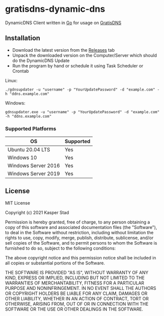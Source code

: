# gratisdns-dynamic-dns

DynamicDNS Client written in [Go](https://golang.org/) for usage on [GratisDNS](https://web.gratisdns.dk/)

## Installation

* Download the latest version from the [Releases](https://github.com/kasperstad/gratisdns-dynamic-dns/releases) tab
* Unpack the downloaded version on the Computer/Server which should do the DynamicDNS Update
* Run the program by hand or schedule it using Task Scheduler or Crontab

Linux:

```
./gdnsupdater -u "username" -p "YourUpdatePassword" -d "example.com" -h "ddns.example.com"
```

Windows:

```
gdnsupdater.exe -u "username" -p "YourUpdatePassword" -d "example.com" -h "ddns.example.com"
```

### Supported Platforms

| OS                     | Supported             |
| ---------------------- | --------------------- |
| Ubuntu 20.04 LTS       | Yes                   |
| Windows 10             | Yes                   |
| Windows Server 2016    | Yes                   |
| Windows Server 2019    | Yes                   |

## License

MIT License

Copyright (c) 2021 Kasper Stad

Permission is hereby granted, free of charge, to any person obtaining a copy
of this software and associated documentation files (the "Software"), to deal
in the Software without restriction, including without limitation the rights
to use, copy, modify, merge, publish, distribute, sublicense, and/or sell
copies of the Software, and to permit persons to whom the Software is
furnished to do so, subject to the following conditions:

The above copyright notice and this permission notice shall be included in all
copies or substantial portions of the Software.

THE SOFTWARE IS PROVIDED "AS IS", WITHOUT WARRANTY OF ANY KIND, EXPRESS OR
IMPLIED, INCLUDING BUT NOT LIMITED TO THE WARRANTIES OF MERCHANTABILITY,
FITNESS FOR A PARTICULAR PURPOSE AND NONINFRINGEMENT. IN NO EVENT SHALL THE
AUTHORS OR COPYRIGHT HOLDERS BE LIABLE FOR ANY CLAIM, DAMAGES OR OTHER
LIABILITY, WHETHER IN AN ACTION OF CONTRACT, TORT OR OTHERWISE, ARISING FROM,
OUT OF OR IN CONNECTION WITH THE SOFTWARE OR THE USE OR OTHER DEALINGS IN THE
SOFTWARE.
